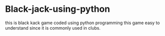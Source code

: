 # Black-jack-using-python
this is black kack game coded using python programming
this game easy to understand since it is commonly used in clubs.

